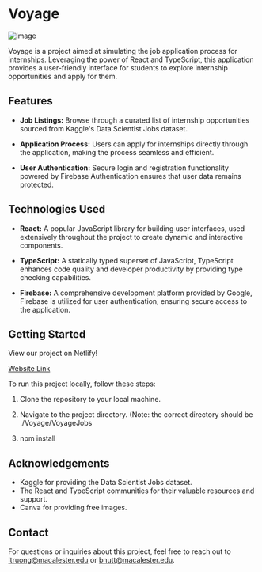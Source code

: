 # Voyage
![image](https://github.com/bram-n/Voyage/assets/98071520/5da21cf1-911b-4a4f-a884-afa72e2547df)


Voyage is a project aimed at simulating the job application process for internships. Leveraging the power of React and TypeScript, this application provides a user-friendly interface for students to explore internship opportunities and apply for them.

## Features

- **Job Listings:** Browse through a curated list of internship opportunities sourced from Kaggle's Data Scientist Jobs dataset.
  
- **Application Process:** Users can apply for internships directly through the application, making the process seamless and efficient.

- **User Authentication:** Secure login and registration functionality powered by Firebase Authentication ensures that user data remains protected.

## Technologies Used

- **React:** A popular JavaScript library for building user interfaces, used extensively throughout the project to create dynamic and interactive components.

- **TypeScript:** A statically typed superset of JavaScript, TypeScript enhances code quality and developer productivity by providing type checking capabilities.

- **Firebase:** A comprehensive development platform provided by Google, Firebase is utilized for user authentication, ensuring secure access to the application.

## Getting Started

View our project on Netlify!

[Website Link](https://voyagejobs.netlify.app/)


To run this project locally, follow these steps:

1. Clone the repository to your local machine. 

2. Navigate to the project directory. (Note: the correct directory should be ./Voyage/VoyageJobs

3. npm install

## Acknowledgements

- Kaggle for providing the Data Scientist Jobs dataset.
- The React and TypeScript communities for their valuable resources and support.
- Canva for providing free images.

## Contact

For questions or inquiries about this project, feel free to reach out to [ltruong@macalester.edu](mailto:ltruong@macalester.edu) or [bnutt@macalester.edu](mailto:bnutt@macalester.edu).

